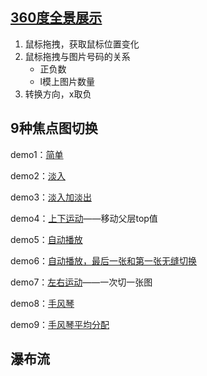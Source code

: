## [360度全景展示](http://htmlpreview.github.io/?https://github.com/CLovefree/JavaScript/blob/master/%E5%A6%99%E5%91%B3%E8%AF%BE%E5%A0%82demo/01.360%E5%BA%A6%E5%85%A8%E6%99%AF%E5%B1%95%E7%A4%BA/index.html)

1. 鼠标拖拽，获取鼠标位置变化
2. 鼠标拖拽与图片号码的关系
   - 正负数
   - l模上图片数量
3. 转换方向，x取负

## 9种焦点图切换

demo1：[简单](http://htmlpreview.github.io/?https://github.com/CLovefree/JavaScript/blob/master/%E5%A6%99%E5%91%B3%E8%AF%BE%E5%A0%82demo/02.%E4%B9%9D%E7%A7%8D%E7%84%A6%E7%82%B9%E5%9B%BE%E5%88%87%E6%8D%A2/demo1.html)

demo2：[淡入](http://htmlpreview.github.io/?https://github.com/CLovefree/JavaScript/blob/master/%E5%A6%99%E5%91%B3%E8%AF%BE%E5%A0%82demo/02.%E4%B9%9D%E7%A7%8D%E7%84%A6%E7%82%B9%E5%9B%BE%E5%88%87%E6%8D%A2/demo2.html)

demo3：[淡入加淡出](http://htmlpreview.github.io/?https://github.com/CLovefree/JavaScript/blob/master/%E5%A6%99%E5%91%B3%E8%AF%BE%E5%A0%82demo/02.%E4%B9%9D%E7%A7%8D%E7%84%A6%E7%82%B9%E5%9B%BE%E5%88%87%E6%8D%A2/demo3.html)

demo4：[上下运动](http://htmlpreview.github.io/?https://github.com/CLovefree/JavaScript/blob/master/%E5%A6%99%E5%91%B3%E8%AF%BE%E5%A0%82demo/02.%E4%B9%9D%E7%A7%8D%E7%84%A6%E7%82%B9%E5%9B%BE%E5%88%87%E6%8D%A2/demo4.html)——移动父层top值

demo5：[自动播放](http://htmlpreview.github.io/?https://github.com/CLovefree/JavaScript/blob/master/%E5%A6%99%E5%91%B3%E8%AF%BE%E5%A0%82demo/02.%E4%B9%9D%E7%A7%8D%E7%84%A6%E7%82%B9%E5%9B%BE%E5%88%87%E6%8D%A2/demo5.html)

demo6：[自动播放，最后一张和第一张无缝切换](http://htmlpreview.github.io/?https://github.com/CLovefree/JavaScript/blob/master/%E5%A6%99%E5%91%B3%E8%AF%BE%E5%A0%82demo/02.%E4%B9%9D%E7%A7%8D%E7%84%A6%E7%82%B9%E5%9B%BE%E5%88%87%E6%8D%A2/demo6.html)

demo7：[左右运动](http://htmlpreview.github.io/?https://github.com/CLovefree/JavaScript/blob/master/%E5%A6%99%E5%91%B3%E8%AF%BE%E5%A0%82demo/02.%E4%B9%9D%E7%A7%8D%E7%84%A6%E7%82%B9%E5%9B%BE%E5%88%87%E6%8D%A2/demo7.html)——一次切一张图

demo8：[手风琴](http://htmlpreview.github.io/?https://github.com/CLovefree/JavaScript/blob/master/%E5%A6%99%E5%91%B3%E8%AF%BE%E5%A0%82demo/02.%E4%B9%9D%E7%A7%8D%E7%84%A6%E7%82%B9%E5%9B%BE%E5%88%87%E6%8D%A2/demo8.html)

demo9：[手风琴平均分配](http://htmlpreview.github.io/?https://github.com/CLovefree/JavaScript/blob/master/%E5%A6%99%E5%91%B3%E8%AF%BE%E5%A0%82demo/02.%E4%B9%9D%E7%A7%8D%E7%84%A6%E7%82%B9%E5%9B%BE%E5%88%87%E6%8D%A2/demo9.html)

## 瀑布流

